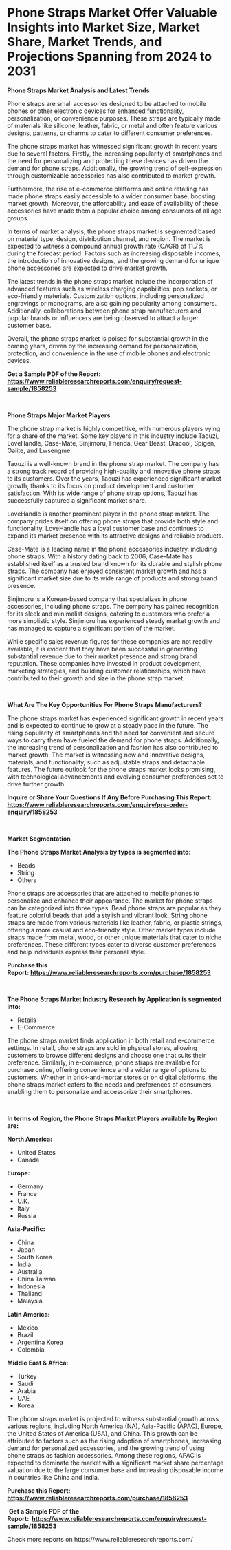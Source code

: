 <p><h1>Phone Straps Market Offer Valuable Insights into Market Size, Market Share, Market Trends, and Projections Spanning from 2024 to 2031</h1></p><p><strong>Phone Straps Market Analysis and Latest Trends</strong></p>
<p><p>Phone straps are small accessories designed to be attached to mobile phones or other electronic devices for enhanced functionality, personalization, or convenience purposes. These straps are typically made of materials like silicone, leather, fabric, or metal and often feature various designs, patterns, or charms to cater to different consumer preferences.</p><p>The phone straps market has witnessed significant growth in recent years due to several factors. Firstly, the increasing popularity of smartphones and the need for personalizing and protecting these devices has driven the demand for phone straps. Additionally, the growing trend of self-expression through customizable accessories has also contributed to market growth.</p><p>Furthermore, the rise of e-commerce platforms and online retailing has made phone straps easily accessible to a wider consumer base, boosting market growth. Moreover, the affordability and ease of availability of these accessories have made them a popular choice among consumers of all age groups.</p><p>In terms of market analysis, the phone straps market is segmented based on material type, design, distribution channel, and region. The market is expected to witness a compound annual growth rate (CAGR) of 11.7% during the forecast period. Factors such as increasing disposable incomes, the introduction of innovative designs, and the growing demand for unique phone accessories are expected to drive market growth.</p><p>The latest trends in the phone straps market include the incorporation of advanced features such as wireless charging capabilities, pop sockets, or eco-friendly materials. Customization options, including personalized engravings or monograms, are also gaining popularity among consumers. Additionally, collaborations between phone strap manufacturers and popular brands or influencers are being observed to attract a larger customer base.</p><p>Overall, the phone straps market is poised for substantial growth in the coming years, driven by the increasing demand for personalization, protection, and convenience in the use of mobile phones and electronic devices.</p></p>
<p><strong>Get a Sample PDF of the Report:&nbsp; <a href="https://www.reliableresearchreports.com/enquiry/request-sample/1858253">https://www.reliableresearchreports.com/enquiry/request-sample/1858253</a></strong></p>
<p>&nbsp;</p>
<p><strong>Phone Straps Major Market Players</strong></p>
<p><p>The phone strap market is highly competitive, with numerous players vying for a share of the market. Some key players in this industry include Taouzi, LoveHandle, Case-Mate, Sinjimoru, Frienda, Gear Beast, Dracool, Spigen, Oaiite, and Lwsengme.</p><p>Taouzi is a well-known brand in the phone strap market. The company has a strong track record of providing high-quality and innovative phone straps to its customers. Over the years, Taouzi has experienced significant market growth, thanks to its focus on product development and customer satisfaction. With its wide range of phone strap options, Taouzi has successfully captured a significant market share.</p><p>LoveHandle is another prominent player in the phone strap market. The company prides itself on offering phone straps that provide both style and functionality. LoveHandle has a loyal customer base and continues to expand its market presence with its attractive designs and reliable products.</p><p>Case-Mate is a leading name in the phone accessories industry, including phone straps. With a history dating back to 2006, Case-Mate has established itself as a trusted brand known for its durable and stylish phone straps. The company has enjoyed consistent market growth and has a significant market size due to its wide range of products and strong brand presence.</p><p>Sinjimoru is a Korean-based company that specializes in phone accessories, including phone straps. The company has gained recognition for its sleek and minimalist designs, catering to customers who prefer a more simplistic style. Sinjimoru has experienced steady market growth and has managed to capture a significant portion of the market.</p><p>While specific sales revenue figures for these companies are not readily available, it is evident that they have been successful in generating substantial revenue due to their market presence and strong brand reputation. These companies have invested in product development, marketing strategies, and building customer relationships, which have contributed to their growth and size in the phone strap market.</p></p>
<p>&nbsp;</p>
<p><strong>What Are The Key Opportunities For Phone Straps Manufacturers?</strong></p>
<p><p>The phone straps market has experienced significant growth in recent years and is expected to continue to grow at a steady pace in the future. The rising popularity of smartphones and the need for convenient and secure ways to carry them have fueled the demand for phone straps. Additionally, the increasing trend of personalization and fashion has also contributed to market growth. The market is witnessing new and innovative designs, materials, and functionality, such as adjustable straps and detachable features. The future outlook for the phone straps market looks promising, with technological advancements and evolving consumer preferences set to drive further growth.</p></p>
<p><strong>Inquire or Share Your Questions If Any Before Purchasing This Report: <a href="https://www.reliableresearchreports.com/enquiry/pre-order-enquiry/1858253">https://www.reliableresearchreports.com/enquiry/pre-order-enquiry/1858253</a></strong></p>
<p>&nbsp;</p>
<p><strong>Market Segmentation</strong></p>
<p><strong>The Phone Straps Market Analysis by types is segmented into:</strong></p>
<p><ul><li>Beads</li><li>String</li><li>Others</li></ul></p>
<p><p>Phone straps are accessories that are attached to mobile phones to personalize and enhance their appearance. The market for phone straps can be categorized into three types. Bead phone straps are popular as they feature colorful beads that add a stylish and vibrant look. String phone straps are made from various materials like leather, fabric, or plastic strings, offering a more casual and eco-friendly style. Other market types include straps made from metal, wood, or other unique materials that cater to niche preferences. These different types cater to diverse customer preferences and help individuals express their personal style.</p></p>
<p><strong>Purchase this Report:&nbsp;<a href="https://www.reliableresearchreports.com/purchase/1858253">https://www.reliableresearchreports.com/purchase/1858253</a></strong></p>
<p>&nbsp;</p>
<p><strong>The Phone Straps Market Industry Research by Application is segmented into:</strong></p>
<p><ul><li>Retails</li><li>E-Commerce</li></ul></p>
<p><p>The phone straps market finds application in both retail and e-commerce settings. In retail, phone straps are sold in physical stores, allowing customers to browse different designs and choose one that suits their preference. Similarly, in e-commerce, phone straps are available for purchase online, offering convenience and a wider range of options to customers. Whether in brick-and-mortar stores or on digital platforms, the phone straps market caters to the needs and preferences of consumers, enabling them to personalize and accessorize their smartphones.</p></p>
<p>&nbsp;</p>
<p><strong>In terms of Region, the Phone Straps Market Players available by Region are:</strong></p>
<p>
    <p> <strong> North America: </strong>
        <ul>
            <li>United States</li>
            <li>Canada</li>
        </ul>
        </p> 
    <p> <strong> Europe: </strong>
        <ul>
            <li>Germany</li>
            <li>France</li>
            <li>U.K.</li>
            <li>Italy</li>
            <li>Russia</li>
        </ul>
        </p> 
    <p> <strong> Asia-Pacific: </strong>
        <ul>
            <li>China</li>
            <li>Japan</li>
            <li>South Korea</li>
            <li>India</li>
            <li>Australia</li>
            <li>China Taiwan</li>
            <li>Indonesia</li>
            <li>Thailand</li>
            <li>Malaysia</li>
        </ul>
        </p> 
    <p> <strong> Latin America: </strong>
        <ul>
            <li>Mexico</li>
            <li>Brazil</li>
            <li>Argentina Korea</li>
            <li>Colombia</li>
        </ul>
        </p> 
    <p> <strong> Middle East & Africa: </strong>
        <ul>
            <li>Turkey</li>
            <li>Saudi</li>
            <li>Arabia</li>
            <li>UAE</li>
            <li>Korea</li>
        </ul>
    </p>
    </p>
<p><p>The phone straps market is projected to witness substantial growth across various regions, including North America (NA), Asia-Pacific (APAC), Europe, the United States of America (USA), and China. This growth can be attributed to factors such as the rising adoption of smartphones, increasing demand for personalized accessories, and the growing trend of using phone straps as fashion accessories. Among these regions, APAC is expected to dominate the market with a significant market share percentage valuation due to the large consumer base and increasing disposable income in countries like China and India.</p></p>
<p><strong>Purchase this Report: <a href="https://www.reliableresearchreports.com/purchase/1858253">https://www.reliableresearchreports.com/purchase/1858253</a></strong></p>
<p>&nbsp;<strong>Get a Sample PDF of the Report:&nbsp;&nbsp;<a href="https://www.reliableresearchreports.com/enquiry/request-sample/1858253">https://www.reliableresearchreports.com/enquiry/request-sample/1858253</a></strong></p>
<p><strong></strong></p>
<p>Check more reports on https://www.reliableresearchreports.com/</p>